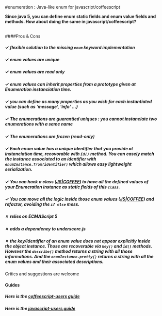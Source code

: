 #enumeration : Java-like enum for javascript/coffeescript  
>

**Since java 5, you can define enum static fields and enum value fields and methods. 
How about doing the same in javascript/coffeescript?**  

<br/>
####Pros & Cons

##### ✓ flexible solution to the missing `enum` keyword implementation  
##### ✓ enum values are unique  
##### ✓ enum values are read only  
##### ✓ enum values can inherit properties from a prototype given at Enumeration instanciation time.  
##### ✓ you can define as many properties as you wish for each instantiated value (such as 'message', 'info' ...)  
##### ✓ The enumerations are guarantied uniques : you cannot instanciate two enumerations with a same name    
##### ✓ The enumerations are frozen (read-only)  
##### ✓ Each enum value has a unique identifier that you provide at instanciation time, recovorable with `id()` method. You can easely match the instance associated to an identifier with `enumInstance.from(identifier)` which allows easy lightweight serialization.  
##### ✓ You can hack a class ([JS](JS.GUIDE.MD#hack-da-class--incorporate-as-public-class-fields)|[COFFEE](COFFEE.GUIDE.MD#hack-da-class--incorporate-as-public-class-fields)) to have all the defined values of your Enumeration instance as static fields of this `class`.  
##### ✓ You can move all the logic inside those enum values ([JS](JS.GUIDE.MD##refactoring)|[COFFEE](COFFEE.GUIDE.MD##refactoring)) and refactor, avoiding the `if else` mess.  
##### ✗ relies on **ECMAScript 5**  
##### ✗ adds a dependency to **underscore.js**  
##### ✗ the key/identifier of an enum value does not appear explicitly inside the object instance. Those are recoverable via `key()` and `id()` methods. However the `describe()` method returns a string with all those informations. And the `enumInstance.pretty()` returns a string with all the enum values and their associated descriptions.  
 
Critics and suggestions are welcome

#### Guides

##### Here is the [coffeescript-users guide](COFFEE.GUIDE.MD)  
##### Here is the [javascript-users guide](JS.GUIDE.MD)  
